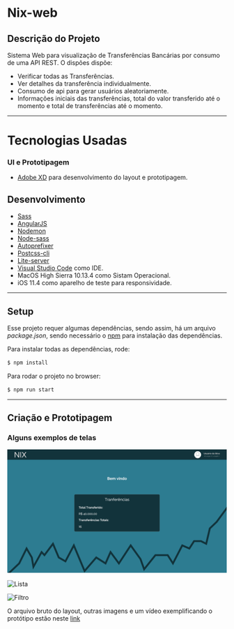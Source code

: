 # Nix-web

## Descrição do Projeto

Sistema Web para visualização de Transferências Bancárias por consumo de uma API REST.
O dispões dispõe:
- Verificar todas as Transferências.
- Ver detalhes da transferência individualmente.
- Consumo de api para gerar usuários aleatoriamente.
- Informações iniciais das transferências, total do valor transferido até o momento e total de transferências até o momento.

--- 
# Tecnologias Usadas

### UI e Prototipagem

* [Adobe XD](https://www.adobe.com/products/xd.html) para desenvolvimento do layout e prototipagem.

## Desenvolvimento
- [Sass](https://sass-lang.com/)
- [AngularJS](https://angularjs.org/)
- [Nodemon](https://nodemon.io/)
- [Node-sass](https://github.com/sass/node-sass)
- [Autoprefixer](https://github.com/autoprefixer/autoprefixer.github.io)
- [Postcss-cli](https://github.com/postcss/postcss-cli)
- [Lite-server](https://github.com/johnpapa/lite-server)
- [Visual Studio Code](https://code.visualstudio.com/) como IDE.
- MacOS High Sierra 10.13.4 como Sistam Operacional.
- iOS 11.4 como aparelho de teste para responsividade.

---
## Setup

Esse projeto requer algumas dependências, sendo assim, há um arquivo *package.json*, sendo necessário o [npm](https://www.npmjs.com/) para instalação das dependências.

Para instalar todas as dependências, rode:

```bash 
$ npm install
```
Para rodar o projeto no browser:

```bash
$ npm run start
```
---

## Criação e Prototipagem

### Alguns exemplos de telas


![Home](https://raw.githubusercontent.com/willyelns/Nix-web/master/prototipo-info/home.png )

![Lista](https://raw.githubusercontent.com/willyelns/Nix-app/master/prototipo-info/transfer-list.png )

![Filtro](https://raw.githubusercontent.com/willyelns/Nix-web/master/prototipo-info/Filtro.png )

O arquivo bruto do layout, outras imagens e um vídeo exemplificando o protótipo estão neste [link](https://github.com/willyelns/Nix-web/tree/master/prototipo-info)